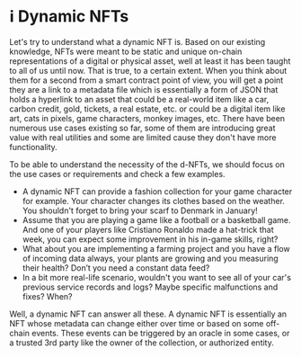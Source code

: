 # ℹ Dynamic NFTs

Let's try to understand what a dynamic NFT is. Based on our existing knowledge, NFTs were meant to be static and unique on-chain representations of a digital or physical asset, well at least it has been taught to all of us until now. That is true, to a certain extent. When you think about them for a second from a smart contract point of view, you will get a point they are a link to a metadata file which is essentially a form of JSON that holds a hyperlink to an asset that could be a real-world item like a car, carbon credit, gold, tickets, a real estate, etc. or could be a digital item like art, cats in pixels, game characters, monkey images, etc. There have been numerous use cases existing so far, some of them are introducing great value with real utilities and some are limited cause they don't have more functionality.&#x20;

To be able to understand the necessity of the d-NFTs, we should focus on the use cases or requirements and check a few examples.&#x20;

* A dynamic NFT can provide a fashion collection for your game character for example. Your character changes its clothes based on the weather. You shouldn't forget to bring your scarf to Denmark in January!
* Assume that you are playing a game like a football or a basketball game. And one of your players like Cristiano Ronaldo made a hat-trick that week, you can expect some improvement in his in-game skills, right?
* What about you are implementing a farming project and you have a flow of incoming data always, your plants are growing and you measuring their health? Don’t you need a constant data feed?
* In a bit more real-life scenario, wouldn't you want to see all of your car's previous service records and logs? Maybe specific malfunctions and fixes? When?

Well, a dynamic NFT can answer all these. A dynamic NFT is essentially an NFT whose metadata can change either over time or based on some off-chain events. These events can be triggered by an oracle in some cases, or a trusted 3rd party like the owner of the collection, or authorized entity.&#x20;

